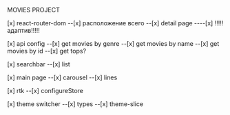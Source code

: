 MOVIES PROJECT

<!-- done -->

[x] react-router-dom
--[x] расположение всего
--[x] detail page
----[x] !!!!!адаптив!!!!!

[x] api config
--[x] get movies by genre
--[x] get movies by name
--[x] get movies by id
--[x] get tops?

[x] searchbar
--[x] list

[x] main page
--[x] carousel
--[x] lines

[x] rtk
--[x] configureStore

[x] theme switcher
--[x] types
--[x] theme-slice
